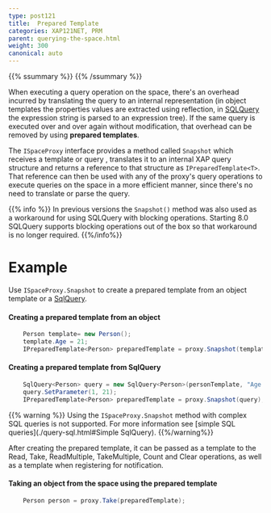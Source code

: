 ```yaml
---
type: post121
title:  Prepared Template
categories: XAP121NET, PRM
parent: querying-the-space.html
weight: 300
canonical: auto
---
```


{{% ssummary %}} {{% /ssummary %}}

When executing a query operation on the space, there's an overhead incurred by translating the query to an internal representation (in object templates the properties values are extracted using reflection, in [SQLQuery](./query-sql.html) the expression string is parsed to an expression tree). If the same query is executed over and over again without modification, that overhead can be removed by using **prepared templates**.

The `ISpaceProxy` interface provides a method called `Snapshot` which receives a template or query , translates it to an internal XAP query structure and returns a reference to that structure as `IPreparedTemplate<T>`. That reference can then be used with any of the proxy's query operations to execute queries on the space in a more efficient manner, since there's no need to translate or parse the query.

{{% info %}}
In previous versions the `Snapshot()` method was also used as a workaround for using SQLQuery with blocking operations. Starting 8.0 SQLQuery supports blocking operations out of the box so that workaround is no longer required.
{{%/info%}}

# Example

Use `ISpaceProxy.Snapshot` to create a prepared template from an object template or a [SqlQuery](./query-sql.html).

#### Creating a prepared template from an object


```csharp
    Person template= new Person();
    template.Age = 21;
    IPreparedTemplate<Person> preparedTemplate = proxy.Snapshot(template);
```

#### Creating a prepared template from SqlQuery


```csharp
    SqlQuery<Person> query = new SqlQuery<Person>(personTemplate, "Age >= ?");
    query.SetParameter(1, 21);
    IPreparedTemplate<Person> preparedTemplate = proxy.Snapshot(query);
```

{{% warning %}}
Using the `ISpaceProxy.Snapshot` method with complex SQL queries is not supported. For more information see [simple SQL queries](./query-sql.html#Simple SqlQuery).
{{%/warning%}}

After creating the prepared template, it can be passed as a template to the Read, Take, ReadMultiple, TakeMultiple, Count and Clear operations, as well as a template when registering for notification.

#### Taking an object from the space using the prepared template


```csharp
    Person person = proxy.Take(preparedTemplate);
```


